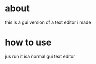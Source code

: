 # about

this is a gui version of a text editor i made

# how to use

jus run it isa normal gui text editor
